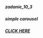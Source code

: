 ##### zadanie_10_3
##### simple carousel
##### [CLICK HERE](https://codepen.io/your_hero/pen/VQEoLw)
